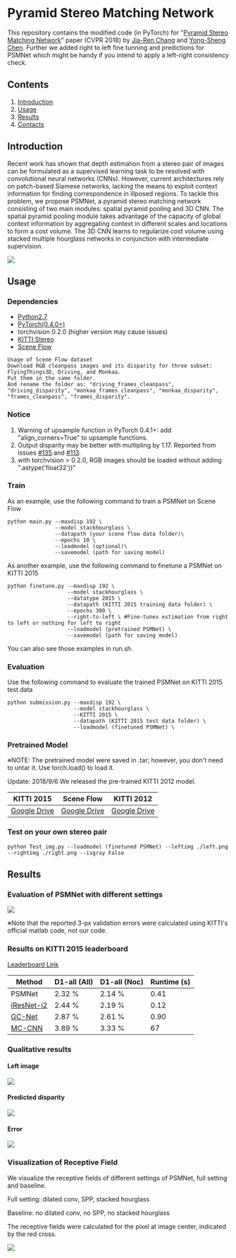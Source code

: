 # Pyramid Stereo Matching Network

This repository contains the modified code (in PyTorch) for "[Pyramid Stereo Matching Network](https://arxiv.org/abs/1803.08669)" paper (CVPR 2018) by [Jia-Ren Chang](https://jiarenchang.github.io/) and [Yong-Sheng Chen](https://people.cs.nctu.edu.tw/~yschen/). Further we added right to left fine tunning and predictions for PSMNet which might be handy if you intend to apply a left-right consistency check. 

## Contents

1. [Introduction](#introduction)
2. [Usage](#usage)
3. [Results](#results)
4. [Contacts](#contacts)

## Introduction

Recent work has shown that depth estimation from a stereo pair of images can be formulated as a supervised learning task to be resolved with convolutional neural networks (CNNs). However, current architectures rely on patch-based Siamese networks, lacking the means to exploit context information for finding correspondence in illposed regions. To tackle this problem, we propose PSMNet, a pyramid stereo matching network consisting of two main modules: spatial pyramid pooling and 3D CNN. The spatial pyramid pooling module takes advantage of the capacity of global context information by aggregating context in different scales and locations to form a cost volume. The 3D CNN learns to regularize cost volume using stacked multiple hourglass networks in conjunction with intermediate supervision.

<img align="center" src="https://user-images.githubusercontent.com/11732099/43501836-1d32897c-958a-11e8-8083-ad41ec26be17.jpg">

## Usage

### Dependencies

- [Python2.7](https://www.python.org/downloads/)
- [PyTorch(0.4.0+)](http://pytorch.org)
- torchvision 0.2.0 (higher version may cause issues)
- [KITTI Stereo](http://www.cvlibs.net/datasets/kitti/eval_stereo.php)
- [Scene Flow](https://lmb.informatik.uni-freiburg.de/resources/datasets/SceneFlowDatasets.en.html)

```
Usage of Scene Flow dataset
Download RGB cleanpass images and its disparity for three subset: FlyingThings3D, Driving, and Monkaa.
Put them in the same folder.
And rename the folder as: "driving_frames_cleanpass", "driving_disparity", "monkaa_frames_cleanpass", "monkaa_disparity", "frames_cleanpass", "frames_disparity".
```
### Notice
1. Warning of upsample function in PyTorch 0.4.1+: add "align_corners=True" to upsample functions.
2. Output disparity may be better with multipling by 1.17. Reported from issues [#135](https://github.com/JiaRenChang/PSMNet/issues/135) and [#113](https://github.com/JiaRenChang/PSMNet/issues/113).
3. with torchvision > 0.2.0, RGB images should be loaded without adding ".astype('float32'))"

### Train
As an example, use the following command to train a PSMNet on Scene Flow

```
python main.py --maxdisp 192 \
               --model stackhourglass \
               --datapath (your scene flow data folder)\
               --epochs 10 \
               --loadmodel (optional)\
               --savemodel (path for saving model)
```

As another example, use the following command to finetune a PSMNet on KITTI 2015

```
python finetune.py --maxdisp 192 \
                   --model stackhourglass \
                   --datatype 2015 \
                   --datapath (KITTI 2015 training data folder) \
                   --epochs 300 \
                   --right-to-left \ #Fine-tunes estimation from right to left or nothing for left to right
                   --loadmodel (pretrained PSMNet) \
                   --savemodel (path for saving model)
```
You can also see those examples in run.sh.

### Evaluation
Use the following command to evaluate the trained PSMNet on KITTI 2015 test data

```
python submission.py --maxdisp 192 \
                     --model stackhourglass \
                     --KITTI 2015 \
                     --datapath (KITTI 2015 test data folder) \
                     --loadmodel (finetuned PSMNet) \
```

### Pretrained Model
※NOTE: The pretrained model were saved in .tar; however, you don't need to untar it. Use torch.load() to load it.

Update: 2018/9/6 We released the pre-trained KITTI 2012 model.

| KITTI 2015 |  Scene Flow | KITTI 2012|
|---|---|---|
|[Google Drive](https://drive.google.com/file/d/1pHWjmhKMG4ffCrpcsp_MTXMJXhgl3kF9/view?usp=sharing)|[Google Drive](https://drive.google.com/file/d/1xoqkQ2NXik1TML_FMUTNZJFAHrhLdKZG/view?usp=sharing)|[Google Drive](https://drive.google.com/file/d/1p4eJ2xDzvQxaqB20A_MmSP9-KORBX1pZ/view?usp=sharing)|

### Test on your own stereo pair
```
python Test_img.py --loadmodel (finetuned PSMNet) --leftimg ./left.png --rightimg ./right.png --isgray False
```

## Results

### Evaluation of PSMNet with different settings
<img align="center" src="https://user-images.githubusercontent.com/11732099/37817886-45a12ece-2eb3-11e8-8254-ae92c723b2f6.png">

※Note that the reported 3-px validation errors were calculated using KITTI's official matlab code, not our code.

### Results on KITTI 2015 leaderboard
[Leaderboard Link](http://www.cvlibs.net/datasets/kitti/eval_scene_flow.php?benchmark=stereo)

| Method | D1-all (All) | D1-all (Noc)| Runtime (s) |
|---|---|---|---|
| PSMNet | 2.32 % | 2.14 % | 0.41 |
| [iResNet-i2](https://arxiv.org/abs/1712.01039) | 2.44 % | 2.19 % | 0.12 |
| [GC-Net](https://arxiv.org/abs/1703.04309) | 2.87 % | 2.61 % | 0.90 |
| [MC-CNN](https://github.com/jzbontar/mc-cnn) | 3.89 % | 3.33 % | 67 |

### Qualitative results
#### Left image
<img align="center" src="http://www.cvlibs.net/datasets/kitti/results/efb9db97938e12a20b9c95ce593f633dd63a2744/image_0/000004_10.png">

#### Predicted disparity
<img align="center" src="http://www.cvlibs.net/datasets/kitti/results/efb9db97938e12a20b9c95ce593f633dd63a2744/result_disp_img_0/000004_10.png">

#### Error
<img align="center" src="http://www.cvlibs.net/datasets/kitti/results/efb9db97938e12a20b9c95ce593f633dd63a2744/errors_disp_img_0/000004_10.png">

### Visualization of Receptive Field
We visualize the receptive fields of different settings of PSMNet, full setting and baseline.

Full setting: dilated conv, SPP, stacked hourglass

Baseline: no dilated conv, no SPP, no stacked hourglass

The receptive fields were calculated for the pixel at image center, indicated by the red cross.

<img align="center" src="https://user-images.githubusercontent.com/11732099/37876179-6d6dd97e-307b-11e8-803e-bcdbec29fb94.png">


